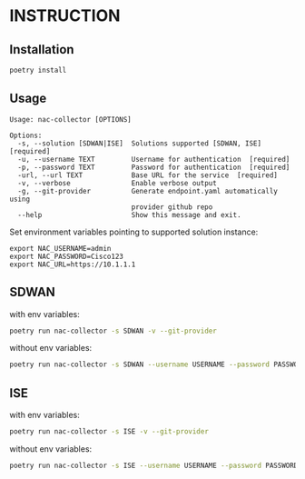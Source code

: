 # INSTRUCTION

## Installation

```sh
poetry install
```

## Usage

```cli
Usage: nac-collector [OPTIONS]

Options:
  -s, --solution [SDWAN|ISE]  Solutions supported [SDWAN, ISE]  [required]
  -u, --username TEXT         Username for authentication  [required]
  -p, --password TEXT         Password for authentication  [required]
  -url, --url TEXT            Base URL for the service  [required]
  -v, --verbose               Enable verbose output
  -g, --git-provider          Generate endpoint.yaml automatically using
                              provider github repo
  --help                      Show this message and exit.
```

Set environment variables pointing to supported solution instance:

```shell
export NAC_USERNAME=admin
export NAC_PASSWORD=Cisco123
export NAC_URL=https://10.1.1.1
```

## SDWAN

with env variables:
```sh
poetry run nac-collector -s SDWAN -v --git-provider
```

without env variables:
```sh
poetry run nac-collector -s SDWAN --username USERNAME --password PASSWORD --url URL -v --git-provider
```

## ISE

with env variables:
```sh
poetry run nac-collector -s ISE -v --git-provider
```

without env variables:
```sh
poetry run nac-collector -s ISE --username USERNAME --password PASSWORD --url URL -v --git-provider
```
